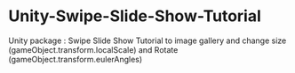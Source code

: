 # Unity-Swipe-Slide-Show-Tutorial
Unity package  : Swipe Slide Show Tutorial to image gallery and change size (gameObject.transform.localScale) and  Rotate (gameObject.transform.eulerAngles)
